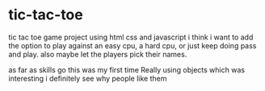 # tic-tac-toe

tic tac toe game project using html css and javascript i think i want to add the option to play against an easy cpu, a hard cpu, or just keep doing pass and play.
also maybe let the players pick their names.

as far as skills go this was my first time Really using objects which was interesting i definitely see why people like them
